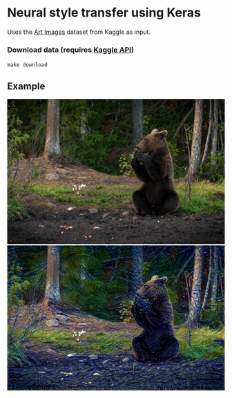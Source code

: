 # Neural style transfer using Keras

Uses the [Art Images](https://www.kaggle.com/thedownhill/art-images-drawings-painting-sculpture-engraving) dataset from Kaggle as input.

### Download data (requires [Kaggle API](https://github.com/Kaggle/kaggle-api))
```
make download
```

## Example
![alt text](./input/bear.jpg "Input image")
![alt text](./results/generated_at_iteration_3.png "Output image")

